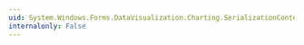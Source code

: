 ```yaml
---
uid: System.Windows.Forms.DataVisualization.Charting.SerializationContents
internalonly: False
---
```

